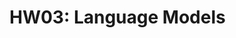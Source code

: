# HW03: Language Models

<!--
[HW Colab Link](https://drive.google.com/file/d/1I8lb9DTiEOnq4FVtDhZ-M-VTRr7n2WHH/view?usp=sharing) 
-->
